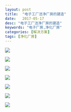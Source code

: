 ```yaml
---
layout: post
title:  "电子工厂洁净厂房的建造"
date:   2017-05-17
desc: "电子工厂洁净厂房的建造"
keywords: "电子厂房,净化厂房"
categories: [解决方案]
tags: [净化厂房]
---
```


![](/static/img/2017/05/1701.png)

![](/static/img/2017/05/1702.png)

![](/static/img/2017/05/1703.png)

![](/static/img/2017/05/1704.png)

![](/static/img/2017/05/1705.png)

![](/static/img/2017/05/1706.png)

![](/static/img/2017/05/1707.png)
